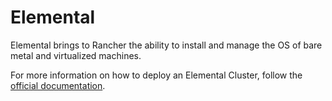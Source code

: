 # Elemental

Elemental brings to Rancher the ability to install and manage the OS of bare metal and virtualized machines.

For more information on how to deploy an Elemental Cluster, follow the [official documentation](https://elemental.docs.rancher.com/).
